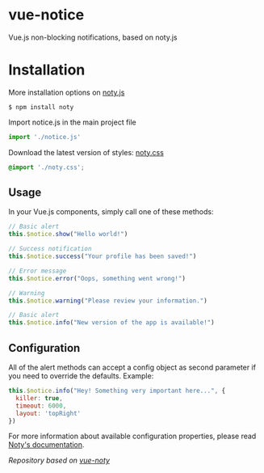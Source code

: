 # vue-notice
Vue.js non-blocking notifications, based on noty.js

# Installation
More installation options on [noty.js](http://ned.im/noty/)
```
$ npm install noty
```
Import notice.js in the main project file
```js
import './notice.js'
```
Download the latest version of styles: [noty.css](https://github.com/needim/noty/blob/master/lib/noty.css)
```css
@import './noty.css';
```
## Usage

In your Vue.js components, simply call one of these methods:

```js
// Basic alert
this.$notice.show("Hello world!")

// Success notification
this.$notice.success("Your profile has been saved!")

// Error message
this.$notice.error("Oops, something went wrong!")

// Warning
this.$notice.warning("Please review your information.")

// Basic alert
this.$notice.info("New version of the app is available!")
```

## Configuration
 
All of the alert methods can accept a config object as second parameter if you need to override the defaults. Example:

```js
this.$notice.info("Hey! Something very important here...", {
  killer: true,
  timeout: 6000,
  layout: 'topRight'
})
```

For more information about available configuration properties, please read [Noty's documentation](http://ned.im/noty/options.html).

*Repository based on [vue-noty](https://github.com/renoguyon/vuejs-noty)*
